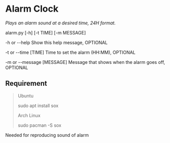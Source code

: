 # Alarm Clock

*Plays an alarm sound at a desired time, 24H format.*

alarm.py [-h] [-t TIME] [-m MESSAGE]

-h or --help                   Show this help message,  OPTIONAL

-t or --time [TIME]            Time to set the alarm (HH:MM),  OPTIONAL

-m or --message [MESSAGE]      Message that shows when the alarm goes off,  OPTIONAL


## Requirement

>Ubuntu
>
>sudo apt install sox
>
>Arch Linux
>
>sudo pacman -S sox

Needed for reproducing sound of alarm
